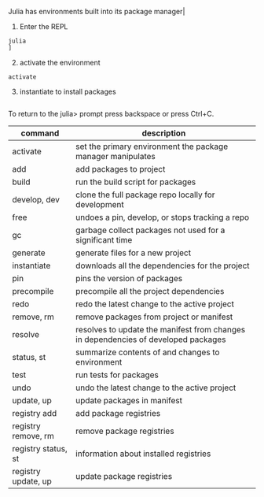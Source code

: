 Julia has environments built into its package manager|

1. Enter the REPL

```
julia 
]
```

2. activate the environment

```
activate
```

3. instantiate to install packages

```

```

To return to the julia> prompt press backspace or press Ctrl+C.

| command             | description                                                                        | 
|---------------------|------------------------------------------------------------------------------------|
| activate            | set the primary environment the package manager manipulates                        |
| add                 | add packages to project                                                            |
| build               | run the build script for packages                                                  |
| develop, dev        | clone the full package repo locally for development                                |
| free                | undoes a pin, develop, or stops tracking a repo                                    |
| gc                  | garbage collect packages not used for a significant time                           |
| generate            | generate files for a new project                                                   |
| instantiate         | downloads all the dependencies for the project                                     |
| pin                 | pins the version of packages                                                       |
| precompile          | precompile all the project dependencies                                            |
| redo                | redo the latest change to the active project                                       |
| remove, rm          | remove packages from project or manifest                                           |
| resolve             | resolves to update the manifest from changes in dependencies of developed packages |
| status, st          | summarize contents of and changes to environment                                   |
| test                | run tests for packages                                                             |
| undo                | undo the latest change to the active project                                       |
| update, up          | update packages in manifest                                                        |
| registry add        | add package registries                                                             |
| registry remove, rm | remove package registries                                                          |
| registry status, st | information about installed registries                                             |
| registry update, up | update package registries                                                          |